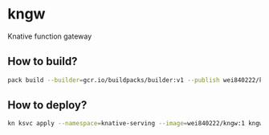 # kngw
Knative function gateway

## How to build?
```bash
pack build --builder=gcr.io/buildpacks/builder:v1 --publish wei840222/kngw:1
```

## How to deploy?
```bash
kn ksvc apply --namespace=knative-serving --image=wei840222/kngw:1 kngw
```